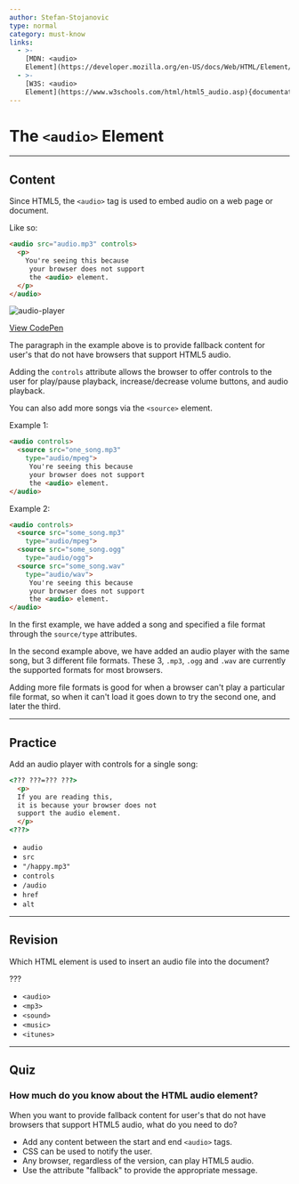 ```yaml
---
author: Stefan-Stojanovic
type: normal
category: must-know
links:
  - >-
    [MDN: <audio>
    Element](https://developer.mozilla.org/en-US/docs/Web/HTML/Element/audio){documentation}
  - >-
    [W3S: <audio>
    Element](https://www.w3schools.com/html/html5_audio.asp){documentation}
---
```


# The `<audio>` Element


---

## Content

Since HTML5, the `<audio>` tag is used to embed audio on a web page or document.

Like so:

```html
<audio src="audio.mp3" controls>
  <p>
    You're seeing this because
     your browser does not support
     the <audio> element.
  </p>
</audio>
```

![audio-player](https://img.enkipro.com/a780e85027540b5fb19c07ad750edb96.png)

[View CodePen](https://codepen.io/enkidevs/pen/ajzGRe)

The paragraph in the example above is to provide fallback content for user's that do not have browsers that support HTML5 audio.

Adding the `controls` attribute allows the browser to offer controls to the user for play/pause playback, increase/decrease volume buttons, and audio playback.

You can also add more songs via the `<source>` element.

Example 1:

```html
<audio controls>
  <source src="one_song.mp3"
    type="audio/mpeg">
     You're seeing this because
     your browser does not support
     the <audio> element.
</audio>
```

Example 2:

```html
<audio controls>
  <source src="some_song.mp3"
    type="audio/mpeg">
  <source src="some_song.ogg"
    type="audio/ogg">
  <source src="some_song.wav"
    type="audio/wav">
     You're seeing this because
     your browser does not support
     the <audio> element.
</audio>
```

In the first example, we have added a song and specified a file format through the `source/type` attributes.

In the second example above, we have added an audio player with the same song, but 3 different file formats.
These 3, `.mp3`, `.ogg` and `.wav` are currently the supported formats for most browsers.

Adding more file formats is good for when a browser can't play a particular file format, so when it can't load it goes down to try the second one, and later the third.


---

## Practice

Add an audio player with controls for a single song:

```html
<??? ???=??? ???>
  <p>
  If you are reading this,
  it is because your browser does not
  support the audio element.
  </p>
<???>
```

* `audio`
* `src`
* `"/happy.mp3"`
* `controls`
* `/audio`
* `href`
* `alt`


---

## Revision

Which HTML element is used to insert an audio file into the document?

???

* `<audio>`
* `<mp3>`
* `<sound>`
* `<music>`
* `<itunes>`


---

## Quiz

### How much do you know about the HTML audio element?


When you want to provide fallback content for user's that do not have browsers that support HTML5 audio, what do you need to do?

* Add any content between the start and end `<audio>` tags.
* CSS can be used to notify the user.
* Any browser, regardless of the version, can play HTML5 audio.
* Use the attribute "fallback" to provide the appropriate message.
